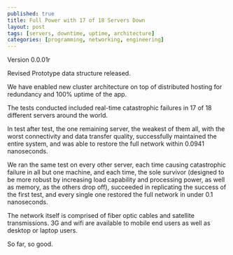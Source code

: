 ```yaml
---
published: true
title: Full Power with 17 of 18 Servers Down
layout: post
tags: [servers, downtime, uptime, architecture]
categories: [programming, networking, engineering]
---
```

Version 0.0.01r

Revised Prototype data structure released.

We have enabled new cluster architecture on top of distributed hosting for redundancy and 100% uptime of the app. 

The tests conducted included real-time catastrophic failures in 17 of 18 different servers around the world.

In test after test, the one remaining server, the weakest of them all, with the worst connectivity and data transfer quality, successfully maintained the entire system, and was able to restore the full network within 0.0941 nanoseconds.

We ran the same test on every other server, each time causing catastrophic failure in all but one machine, and each time, the sole survivor (designed to be more robust by increasing load capability and processing power, as well as memory, as the others drop off), succeeded in replicating the success of the first test, and every single one restored the full network in under 0.1 nanoseconds.

The network itself is comprised of fiber optic cables and satellite transmissions. 3G and wifi are available to mobile end users as well as desktop or laptop users.

So far, so good.